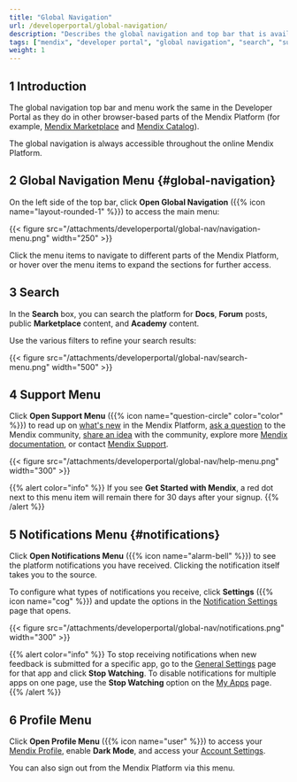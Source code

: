 ```yaml
---
title: "Global Navigation"
url: /developerportal/global-navigation/
description: "Describes the global navigation and top bar that is available throughout the online Mendix Platform."
tags: ["mendix", "developer portal", "global navigation", "search", "support menu", "notifications", "account"]
weight: 1
---
```


## 1 Introduction

The global navigation top bar and menu work the same in the Developer Portal as they do in other browser-based parts of the Mendix Platform (for example, [Mendix Marketplace](/appstore/) and [Mendix Catalog](/catalog/)). 

The global navigation is always accessible throughout the online Mendix Platform.

## 2 Global Navigation Menu {#global-navigation}

On the left side of the top bar, click **Open Global Navigation** ({{% icon name="layout-rounded-1" %}}) to access the main menu:

{{< figure src="/attachments/developerportal/global-nav/navigation-menu.png" width="250" >}}

Click the menu items to navigate to different parts of the Mendix Platform, or hover over the menu items to expand the sections for further access.

## 3 Search

In the **Search** box, you can search the platform for **Docs**, **Forum** posts, public **Marketplace** content, and **Academy** content.

Use the various filters to refine your search results:

{{< figure src="/attachments/developerportal/global-nav/search-menu.png" width="500" >}}

## 4 Support Menu

Click **Open Support Menu** ({{% icon name="question-circle" color="color" %}}) to read up on [what's new](https://www.mendix.com/releases/) in the Mendix Platform, [ask a question](/community-tools/mendix-community/#questions-tab) to the Mendix community, [share an idea](/community-tools/mendix-community/#ideas-tab) with the community, explore more [Mendix documentation](/), or contact [Mendix Support](/support/).

{{< figure src="/attachments/developerportal/global-nav/help-menu.png" width="300" >}}

{{% alert color="info" %}}
If you see **Get Started with Mendix**, a red dot next to this menu item will remain there for 30 days after your signup.
{{% /alert %}}

## 5 Notifications Menu {#notifications}

Click **Open Notifications Menu** ({{% icon name="alarm-bell" %}}) to see the platform notifications you have received. Clicking the notification itself takes you to the source.

To configure what types of notifications you receive, click **Settings** ({{% icon name="cog" %}}) and update the options in the [Notification Settings](/community-tools/mendix-profile/user-settings/#notifications) page that opens. 

{{< figure src="/attachments/developerportal/global-nav/notifications.png" width="300" >}}

{{% alert color="info" %}}
To stop receiving notifications when new feedback is submitted for a specific app, go to the [General Settings](/developerportal/collaborate/general-settings/) page for that app and click **Stop Watching**. To disable notifications for multiple apps on one page, use the **Stop Watching** option on the [My Apps](/developerportal/#my-apps) page.
{{% /alert %}}

## 6 Profile Menu

Click **Open Profile Menu** ({{% icon name="user" %}}) to access your [Mendix Profile](/community-tools/mendix-profile/), enable **Dark Mode**, and access your [Account Settings](/community-tools/mendix-profile/user-settings/#settings). 

You can also sign out from the Mendix Platform via this menu.

